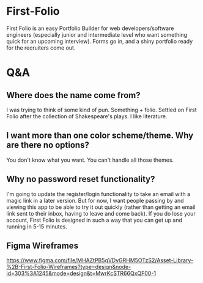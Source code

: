 # First-Folio
First Folio is an easy Portfolio Builder for web developers/software engineers (especially junior and intermediate level who want something quick for an upcoming interview). Forms go in, and a shiny portfolio ready for the recruiters come out. 

# Q&A

## Where does the name come from?
I was trying to think of some kind of pun. Something + folio. Settled on First Folio after the collection of Shakespeare's plays. I like literature.

## I want more than one color scheme/theme. Why are there no options?
You don't know what you want. You can't handle all those themes.

## Why no password reset functionality?
I'm going to update the register/login functionality to take an email with a magic link in a later version. But for now, I want people passing by and viewing this app to be able to try it out quickly (rather than getting an email link sent to their inbox, having to leave and come back). If you do lose your account, First Folio is designed in such a way that you can get up and running in 5-15 minutes. 

## Figma Wireframes
https://www.figma.com/file/MHAZtPB5qVDvGRHM5OTzS2/Asset-Library-%2B-First-Folio-Wireframes?type=design&node-id=303%3A1245&mode=design&t=MwrKcSTR66QxQF00-1


